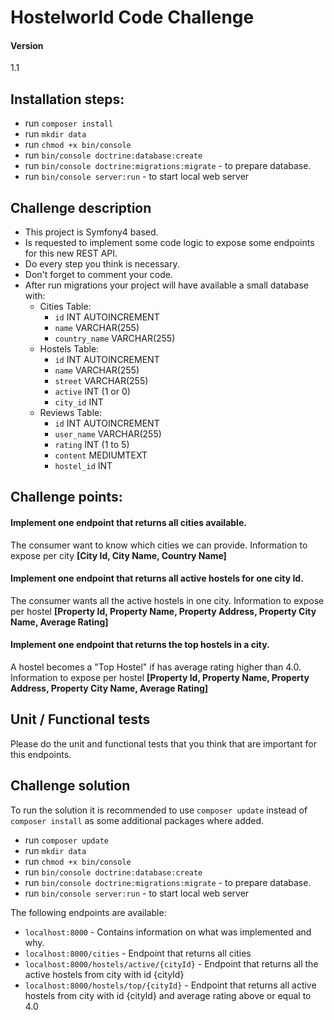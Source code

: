 # Hostelworld Code Challenge

#### Version
1.1

## Installation steps:
* run `composer install`
* run `mkdir data`
* run `chmod +x bin/console`
* run `bin/console doctrine:database:create`
* run `bin/console doctrine:migrations:migrate` - to prepare database.
* run `bin/console server:run` - to start local web server

## Challenge description
 * This project is Symfony4 based.
 * Is requested to implement some code logic to expose some endpoints for this new REST API.
 * Do every step you think is necessary.
 * Don't forget to comment your code.
 * After run migrations your project will have available a small database with:
   * Cities Table:
     * `id` INT AUTOINCREMENT
     * `name` VARCHAR(255)
     * `country_name` VARCHAR(255)
   * Hostels Table:
      * `id` INT AUTOINCREMENT
      * `name` VARCHAR(255)
      * `street` VARCHAR(255)
      * `active` INT (1 or 0)
      * `city_id` INT
   * Reviews Table:
      * `id` INT AUTOINCREMENT
      * `user_name` VARCHAR(255)
      * `rating` INT (1 to 5)
      * `content` MEDIUMTEXT
      * `hostel_id` INT

## Challenge points:
 #### Implement one endpoint that returns all cities available.
 The consumer want to know which cities we can provide. Information to expose per city **[City Id, City Name, Country Name]**
 #### Implement one endpoint that returns all active hostels for one city Id.
 The consumer wants all the active hostels in one city.
 Information to expose per hostel **[Property Id, Property Name, Property Address, Property City Name, Average Rating]**
 #### Implement one endpoint that returns the top hostels in a city.
 A hostel becomes a "Top Hostel" if has average rating higher than 4.0.
 Information to expose per hostel **[Property Id, Property Name, Property Address, Property City Name, Average Rating]**

## Unit / Functional tests
Please do the unit and functional tests that you think that are important for this endpoints.


## Challenge solution
To run the solution it is recommended to use `composer update` instead of `composer install` as some additional packages where added.

* run `composer update`
* run `mkdir data`
* run `chmod +x bin/console`
* run `bin/console doctrine:database:create`
* run `bin/console doctrine:migrations:migrate` - to prepare database.
* run `bin/console server:run` - to start local web server

The following endpoints are available:

* `localhost:8000` - Contains information on what was implemented and why.
* `localhost:8000/cities` - Endpoint that returns all cities
* `localhost:8000/hostels/active/{cityId}` - Endpoint that returns all the active hostels from city with id {cityId}
* `localhost:8000/hostels/top/{cityId}` - Endpoint that returns all active hostels from city with id {cityId} and average rating above or equal to 4.0
